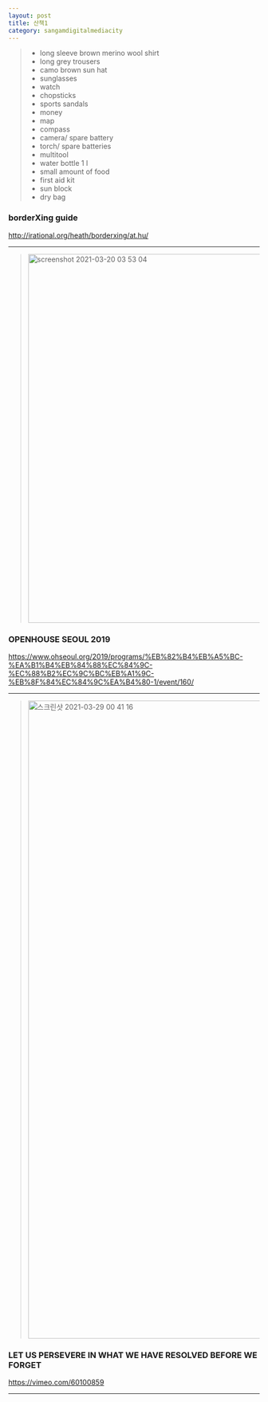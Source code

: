 ```yaml
---
layout: post
title: 산책1
category: sangamdigitalmediacity
---
```


 > - long sleeve brown merino wool shirt
 > - long grey trousers
 > - camo brown sun hat
 > - sunglasses
 > - watch
 > - chopsticks
 > - sports sandals
 > - money
 > - map
 > - compass
 > - camera/ spare battery
 > - torch/ spare batteries
 > - multitool
 > - water bottle 1 l
 > - small amount of food
 > - first aid kit
 > - sun block
 > - dry bag

###  borderXing guide
 <http://irational.org/heath/borderxing/at.hu/>
 
 ***

> <img width="740px" alt="screenshot 2021-03-20 03 53 04" src="https://user-images.githubusercontent.com/81041256/111917632-710f8e00-8ac4-11eb-9c43-1bbfca711d8d.png">

###  OPENHOUSE SEOUL 2019
 <https://www.ohseoul.org/2019/programs/%EB%82%B4%EB%A5%BC-%EA%B1%B4%EB%84%88%EC%84%9C-%EC%88%B2%EC%9C%BC%EB%A1%9C-%EB%8F%84%EC%84%9C%EA%B4%80-1/event/160/>

***

> <img width="1280" alt="스크린샷 2021-03-29 00 41 16" src="https://user-images.githubusercontent.com/81041256/112758425-4f188d00-9029-11eb-92b5-127356e96a8e.png">

### LET US PERSEVERE IN WHAT WE HAVE RESOLVED BEFORE WE FORGET
 <https://vimeo.com/60100859>

***

